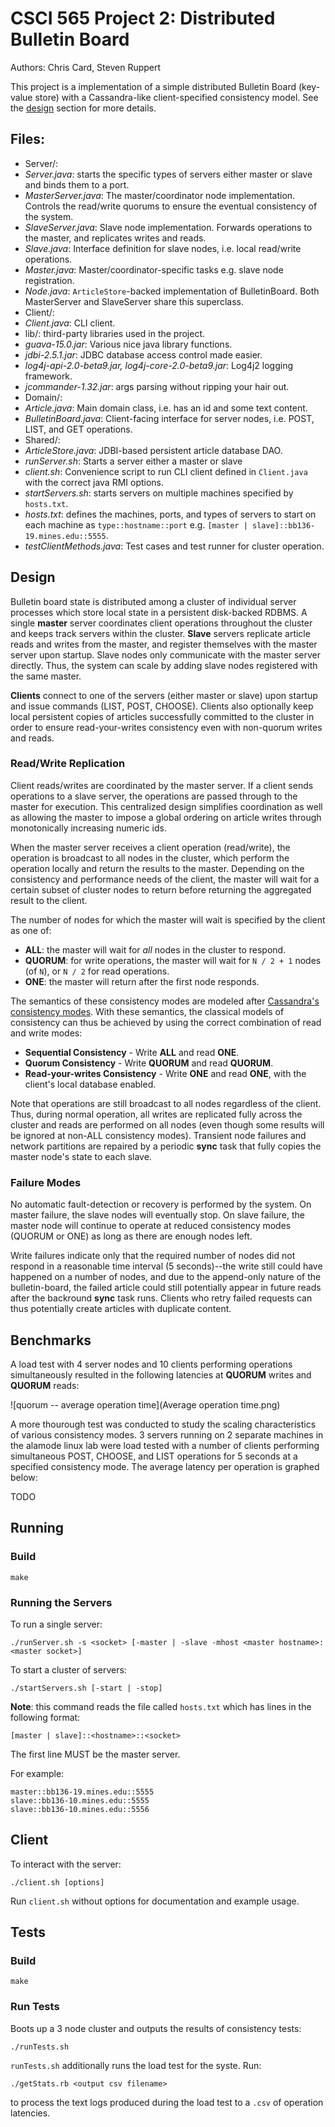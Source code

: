 # CSCI 565 Project 2: Distributed Bulletin Board

Authors: Chris Card, Steven Ruppert

This project is a implementation of a simple distributed Bulletin
Board (key-value store) with a Cassandra-like
client-specified consistency model. See the [design](#Design)
section for more details.

## Files:

- Server/:
 - *Server.java*: starts the specific types of servers either master or slave
    and binds them to a port.
 - *MasterServer.java*: The master/coordinator node implementation. Controls the read/write
   quorums to ensure the eventual consistency of the system.
 - *SlaveServer.java*: Slave node implementation. Forwards operations to the master, and
   replicates writes and reads.
 - *Slave.java*: Interface definition for slave nodes, i.e. local read/write operations.
 - *Master.java*: Master/coordinator-specific tasks e.g. slave node registration.
 - *Node.java*: `ArticleStore`-backed implementation of BulletinBoard. Both MasterServer and
    SlaveServer share this superclass.
- Client/:
 - *Client.java*: CLI client.
- lib/: third-party libraries used in the project.
 - *guava-15.0.jar*: Various nice java library functions.
 - *jdbi-2.5.1.jar*: JDBC database access control made easier.
 - *log4j-api-2.0-beta9.jar, log4j-core-2.0-beta9.jar*: Log4j2 logging framework.
 - *jcommander-1.32.jar*: args parsing without ripping your hair out.
- Domain/:
 - *Article.java*: Main domain class, i.e. has an id and some text content.
 - *BulletinBoard.java*: Client-facing interface for server nodes, i.e. POST, LIST, and GET
   operations.
- Shared/:
 - *ArticleStore.java*: JDBI-based persistent article database DAO.
- *runServer.sh*: Starts a server either a master or slave
- *client.sh*: Convenience script to run CLI client defined in `Client.java` with the
  correct java RMI options.
- *startServers.sh*: starts servers on multiple machines specified by `hosts.txt`.
- *hosts.txt*: defines the machines, ports, and types of servers to start on each machine
   as `type::hostname::port` e.g. `[master | slave]::bb136-19.mines.edu::5555`.
- *testClientMethods.java*: Test cases and test runner for cluster operation.

## Design

Bulletin board state is distributed among a cluster of individual server
processes which store local state in a persistent disk-backed RDBMS. A single
**master** server coordinates client operations throughout the cluster and
keeps track servers within the cluster. **Slave** servers replicate article
reads and writes from the master, and register themselves with the master
server upon startup. Slave nodes only communicate with the master server
directly. Thus, the system can scale by adding slave nodes registered with the
same master.

**Clients** connect to one of the servers (either master or slave) upon startup
and issue commands (LIST, POST, CHOOSE). Clients also optionally keep local
persistent copies of articles successfully committed to the cluster in order to
ensure read-your-writes consistency even with non-quorum writes and reads.

### Read/Write Replication

Client reads/writes are coordinated by the master server. If a client sends
operations to a slave server, the operations are passed through to the master
for execution. This centralized design simplifies coordination as well as
allowing the master to impose a global ordering
on article writes through monotonically increasing numeric ids.

When the master server receives a client operation (read/write), the operation
is broadcast to all nodes in the cluster, which perform the
operation locally and return the results to the master. Depending on the
consistency and performance needs of the client,
the master will wait for a certain subset of cluster nodes to return before
returning the aggregated result to the client.

The number of nodes for which the master will wait is specified by the client
as one of:

- **ALL**: the master will wait for *all* nodes in the cluster to respond.
- **QUORUM**: for write operations, the master will wait for `N / 2 + 1` nodes
  (of `N`), or `N / 2` for read operations.
- **ONE**: the master will return after the first node responds.

The semantics of these consistency modes are modeled after [Cassandra's
consistency modes][0]. With these semantics, the classical models of
consistency can thus be achieved by using the correct combination of read and
write modes:

- **Sequential Consistency** - Write **ALL** and read **ONE**.
- **Quorum Consistency** - Write **QUORUM** and read **QUORUM**.
- **Read-your-writes Consistency** - Write **ONE** and read **ONE**, with the
  client's local database enabled.

Note that operations are still broadcast to all nodes regardless of the client.
Thus, during normal operation,
all writes are replicated fully across the cluster and reads are performed on
all nodes (even though some results
will be ignored at non-ALL consistency modes). Transient node failures and
network partitions are repaired by
a periodic **sync** task that fully copies the master node's state to each
slave.

[0]: http://www.datastax.com/documentation/cassandra/2.0/webhelp/index.html#cassandra/dml/dml_config_consistency_c.html

### Failure Modes

No automatic fault-detection or recovery is performed by the system. On master
failure, the slave nodes will eventually stop. On
slave failure, the master node will continue to operate at reduced consistency
modes (QUORUM or ONE) as long as there are enough
nodes left.

Write failures indicate only that the required number of nodes did not respond
in a reasonable time interval (5 seconds)--the write
still could have happened on a number of nodes, and due to the append-only
nature of the bulletin-board, the failed article
could still potentially appear in future reads after the backround **sync**
task runs. Clients who retry failed requests can
thus potentially create articles with duplicate content.

## Benchmarks

A load test with 4 server nodes and 10 clients performing operations
simultaneously resulted in the following latencies
at **QUORUM** writes and **QUORUM** reads:

![quorum -- average operation time](Average operation time.png)

A more thourough test was conducted to study the scaling characteristics of
various consistency modes. 3 servers running on 2 separate machines in the
alamode linux lab were load tested with a number of clients performing
simultaneous POST, CHOOSE, and LIST operations for 5 seconds at
a specified consistency mode. The average latency per operation is graphed below:

TODO

## Running

### Build

    make

### Running the Servers

To run a single server:

    ./runServer.sh -s <socket> [-master | -slave -mhost <master hostname>:<master socket>]

To start a cluster of servers:

    ./startServers.sh [-start | -stop]

**Note**: this command reads the file called `hosts.txt` which has
lines in the following format:

    [master | slave]::<hostname>::<socket>

The first line MUST be the master server.

For example:

```
master::bb136-19.mines.edu::5555
slave::bb136-10.mines.edu::5555
slave::bb136-10.mines.edu::5556
```

## Client

To interact with the server:

    ./client.sh [options]

Run `client.sh` without options for documentation and example usage.

## Tests

### Build

    make

### Run Tests

Boots up a 3 node cluster and outputs the results of consistency tests:

    ./runTests.sh

`runTests.sh` additionally runs the load test for the syste. Run:

    ./getStats.rb <output csv filename>

to process the text logs produced during the load test to a `.csv` of operation
latencies.
